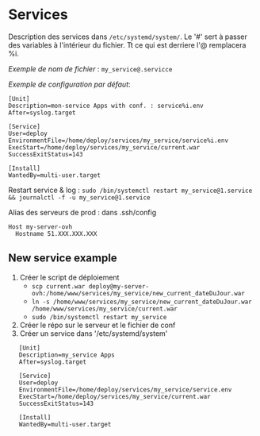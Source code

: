 # Services

Description des services dans ``/etc/systemd/system/``.
Le '#' sert à passer des variables à l'intérieur du fichier. Tt ce qui est derriere l'@ remplacera %i.

*Exemple de nom de fichier* : ``my_service@.servicce``

*Exemple de configuration par défaut*:
````commandline
[Unit]
Description=mon-service Apps with conf. : service%i.env
After=syslog.target

[Service]
User=deploy
EnvironmentFile=/home/deploy/services/my_service/service%i.env
ExecStart=/home/deploy/services/my_service/current.war
SuccessExitStatus=143

[Install]
WantedBy=multi-user.target
````

Restart service & log : 
``sudo /bin/systemctl restart my_service@1.service && journalctl -f -u my_service@1.service``

Alias des serveurs de prod : dans .ssh/config
````commandline
Host my-server-ovh
  Hostname 51.XXX.XXX.XXX
````

## New service example
1. Créer le script de déploiement
    - ``scp current.war deploy@my-server-ovh:/home/www/services/my_service/new_current_dateDuJour.war``
    - ``ln -s /home/www/services/my_service/new_current_dateDuJour.war /home/www/services/my_service/current.war``
    - ``sudo /bin/systemctl restart my_service``
2. Créer le répo sur le serveur et le fichier de conf
3. Créer un service dans '/etc/systemd/system'
````
   [Unit]
   Description=my_service Apps
   After=syslog.target

   [Service]
   User=deploy
   EnvironmentFile=/home/deploy/services/my_service/service.env
   ExecStart=/home/deploy/services/my_service/current.war
   SuccessExitStatus=143

   [Install]
   WantedBy=multi-user.target
````
